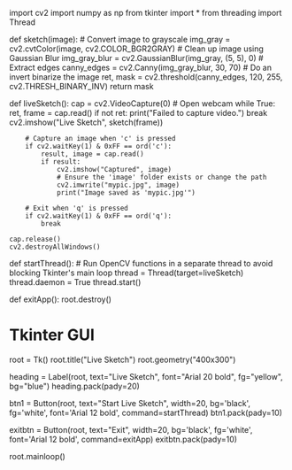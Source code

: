import cv2
import numpy as np
from tkinter import *
from threading import Thread

def sketch(image):
    # Convert image to grayscale
    img_gray = cv2.cvtColor(image, cv2.COLOR_BGR2GRAY)
    # Clean up image using Gaussian Blur
    img_gray_blur = cv2.GaussianBlur(img_gray, (5, 5), 0)
    # Extract edges
    canny_edges = cv2.Canny(img_gray_blur, 30, 70)
    # Do an invert binarize the image
    ret, mask = cv2.threshold(canny_edges, 120, 255, cv2.THRESH_BINARY_INV)
    return mask

def liveSketch():
    cap = cv2.VideoCapture(0)  # Open webcam
    while True:
        ret, frame = cap.read()
        if not ret:
            print("Failed to capture video.")
            break
        cv2.imshow("Live Sketch", sketch(frame))

        # Capture an image when 'c' is pressed
        if cv2.waitKey(1) & 0xFF == ord('c'):
            result, image = cap.read()
            if result:
                cv2.imshow("Captured", image)
                # Ensure the 'image' folder exists or change the path
                cv2.imwrite("mypic.jpg", image)
                print("Image saved as 'mypic.jpg'")

        # Exit when 'q' is pressed
        if cv2.waitKey(1) & 0xFF == ord('q'):
            break

    cap.release()
    cv2.destroyAllWindows()


def startThread():
    # Run OpenCV functions in a separate thread to avoid blocking Tkinter's main loop
    thread = Thread(target=liveSketch)
    thread.daemon = True
    thread.start()

def exitApp():
    root.destroy()

# Tkinter GUI
root = Tk()
root.title("Live Sketch")
root.geometry("400x300")

heading = Label(root, text="Live Sketch", font="Arial 20 bold", fg="yellow", bg="blue")
heading.pack(pady=20)

btn1 = Button(root, text="Start Live Sketch", width=20, bg='black', fg='white',
              font='Arial 12 bold', command=startThread)
btn1.pack(pady=10)

exitbtn = Button(root, text="Exit", width=20, bg='black', fg='white', font='Arial 12 bold', command=exitApp)
exitbtn.pack(pady=10)

root.mainloop()
